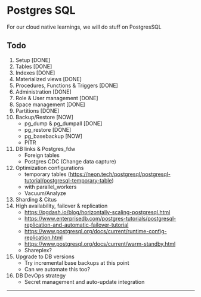 # Postgres SQL

For our cloud native learnings, we will do stuff on PostgresSQL

## Todo

1. Setup [DONE]
2. Tables [DONE]
3. Indexes [DONE]
4. Materialized views [DONE]
5. Procedures, Functions & Triggers [DONE]
6. Administration [DONE]
7. Role & User management [DONE]
8. Space management [DONE]
9. Partitions [DONE]
10. Backup/Restore [NOW]
    - pg_dump & pg_dumpall [DONE]
    - pg_restore [DONE]
    - pg_basebackup [NOW]
    - PITR
11. DB links & Postgres_fdw
    - Foreign tables
    - Postgres CDC (Change data capture)
12. Optimization configurations
    - temporary tables (https://neon.tech/postgresql/postgresql-tutorial/postgresql-temporary-table)
    - with parallel_workers
    - Vacuum/Analyze
13. Sharding & Citus
14. High availability, failover & replication
    - https://pgdash.io/blog/horizontally-scaling-postgresql.html
    - https://www.enterprisedb.com/postgres-tutorials/postgresql-replication-and-automatic-failover-tutorial
    - https://www.postgresql.org/docs/current/runtime-config-replication.html
    - https://www.postgresql.org/docs/current/warm-standby.html
    - Shareplex?
15. Upgrade to DB versions
    - Try incremental base backups at this point
    - Can we automate this too? 
16. DB DevOps strategy
    - Secret management and auto-update integration

---
